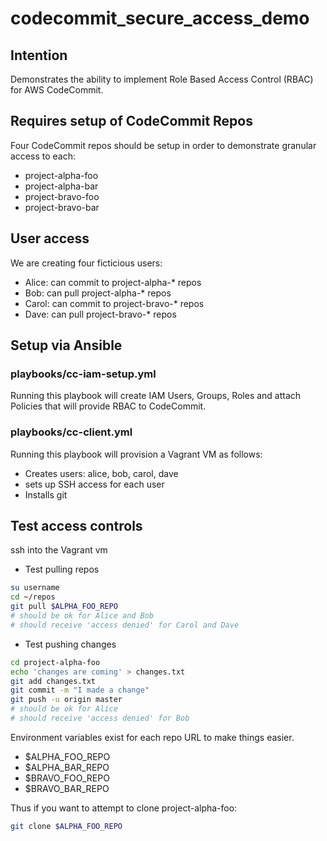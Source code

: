 # codecommit_secure_access_demo

## Intention
Demonstrates the ability to implement Role Based Access Control (RBAC) for AWS CodeCommit.

## Requires setup of CodeCommit Repos
Four CodeCommit repos should be setup in order to demonstrate granular access to each:

- project-alpha-foo
- project-alpha-bar
- project-bravo-foo
- project-bravo-bar

## User access
We are creating four ficticious users: 
- Alice: can commit to project-alpha-* repos
- Bob: can pull project-alpha-* repos
- Carol: can commit to project-bravo-* repos
- Dave: can pull project-bravo-* repos

## Setup via Ansible

### playbooks/cc-iam-setup.yml
Running this playbook will create IAM Users, Groups, Roles and attach Policies that will provide RBAC to CodeCommit.

### playbooks/cc-client.yml
Running this playbook will provision a Vagrant VM as follows:
- Creates users: alice, bob, carol, dave
- sets up SSH access for each user
- Installs git

## Test access controls
ssh into the Vagrant vm
- Test pulling repos
```sh
su username
cd ~/repos
git pull $ALPHA_FOO_REPO
# should be ok for Alice and Bob
# should receive 'access denied' for Carol and Dave
```
- Test pushing changes
```sh
cd project-alpha-foo
echo 'changes are coming' > changes.txt
git add changes.txt
git commit -m "I made a change"
git push -u origin master
# should be ok for Alice
# should receive 'access denied' for Bob
```

Environment variables exist for each repo URL to make things easier.
- $ALPHA_FOO_REPO
- $ALPHA_BAR_REPO
- $BRAVO_FOO_REPO
- $BRAVO_BAR_REPO

Thus if you want to attempt to clone project-alpha-foo:
```sh
git clone $ALPHA_FOO_REPO
```
